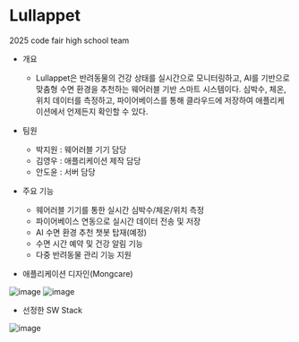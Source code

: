 # Lullappet
2025 code fair high school team

* 개요

  - Lullappet은 반려동물의 건강 상태를 실시간으로 모니터링하고, AI를 기반으로 맞춤형 수면 환경을 추천하는 웨어러블 기반 스마트 시스템이다.
  심박수, 체온, 위치 데이터를 측정하고, 파이어베이스를 통해 클라우드에 저장하여 애플리케이션에서 언제든지 확인할 수 있다.

* 팀원

  - 박지원 : 웨어러블 기기 담당
  - 김영우 : 애플리케이션 제작 담당
  - 안도윤 : 서버 담당

* 주요 기능

  - 웨어러블 기기를 통한 실시간 심박수/체온/위치 측정
  - 파이어베이스 연동으로 실시간 데이터 전송 및 저장
  - AI 수면 환경 추천 챗봇 탑재(예정)
  - 수면 시간 예약 및 건강 알림 기능
  - 다중 반려동물 관리 기능 지원

* 애플리케이션 디자인(Mongcare)

![image](https://github.com/user-attachments/assets/20c86e6a-dd77-4451-9f8d-ccc3dafec1c2)
![image](https://github.com/user-attachments/assets/2bc5e4b7-ddee-44b9-8e32-8cd5af9b88bc)

* 선정한 SW Stack

![image](https://github.com/user-attachments/assets/db769a6d-5b6f-4c96-8a24-0e1ebfe4fe9e)
